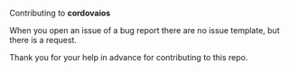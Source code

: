 Contributing to **cordovaios**

When you open an issue of a bug report there are no issue template, but there is a request.

Thank you for your help in advance for contributing to this repo.
